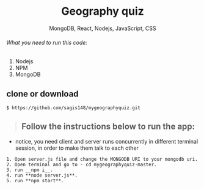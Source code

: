 
<h1 align="center">
Geography quiz
</h1>

<p align="center">
MongoDB, React, Nodejs, JavaScript, CSS
</p>

###### What you need to run this code:
1. Nodejs
2. NPM
3. MongoDB

## clone or download
```terminal
$ https://github.com/sagis148/mygeographyquiz.git
```

> ## Follow the instructions below to run the app:
* notice, you need client and server runs concurrently in different terminal session, in order to make them talk to each other
```
1. Open server.js file and change the MONGODB URI to your mongodb uri.
2. Open terminal and go to - cd mygeographyquiz-master.
3. run __npm i__.
4. run **node server.js**.
5. run **npm start**.
```
